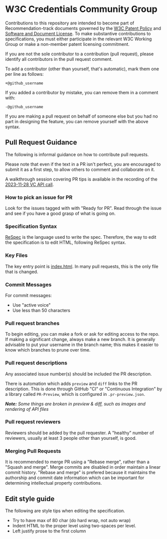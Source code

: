 # W3C Credentials Community Group

Contributions to this repository are intended to become part of
Recommendation-track documents governed by the
[W3C Patent Policy](https://www.w3.org/Consortium/Patent-Policy-20040205/) and
[Software and Document License](https://www.w3.org/Consortium/Legal/copyright-software).
To make substantive contributions to specifications, you must either participate
in the relevant W3C Working Group or make a non-member patent licensing commitment.

If you are not the sole contributor to a contribution (pull request), please
identify all contributors in the pull request comment.

To add a contributor (other than yourself, that's automatic), mark them one
per line as follows:

```
+@github_username
```

If you added a contributor by mistake, you can remove them in a comment with:

```
-@github_username
```

If you are making a pull request on behalf of someone else but you had no
part in designing the feature, you can remove yourself with the above syntax.

## Pull Request Guidance

The following is informal guidance on how to contribute pull requests.

Please note that even if the text in a PR isn't perfect, you are encouraged to
submit it as a first step, to allow others to comment and collaborate on it.

A walkthrough session covering PR tips is available in the recording of the [2023-11-28 VC API call](https://meet.w3c-ccg.org/archives/w3c-ccg-vcapi-2023-11-28.mp4).

### How to pick an issue for PR
Look for the issues tagged with with "Ready for PR".
Read through the issue and see if you have a good grasp of what is going on.

### Specification Syntax
[ReSpec](https://respec.org/docs) is the language used to write the spec.
Therefore, the way to edit the specification is to edit HTML, following ReSpec syntax.

### Key Files
The key entry point is [index.html](./index.html).
In many pull requests, this is the only file that is changed.

### Commit Messages
For commit messages:
- Use "active voice"
- Use less than 50 characters

### Pull request branches
To begin editing, you can make a fork or ask for editing access to the repo.
If making a significant change, always make a new branch.
It is generally advisable to put your username in the branch name; this makes
it easier to know which branches to prune over time.

### Pull request descriptions

Any associated issue number(s) should be included the PR description.

There is automation which adds `preview` and `diff` links to the PR description.
This is done through GitHub "CI" or "Continuous Integration" by a library
called `PR-Preview`, which is configured in `.pr-preview.json`.

***Note:** Some things are broken in preview & diff, such as images and 
rendering of API files*

### Pull request reviewers
Reviewers should be added by the pull requester.
A "healthy" number of reviewers, usually at least 3 people 
other than yourself, is good.

### Merging Pull Requests

It is recommended to merge PR using a "Rebase merge", rather than a "Squash and merge".
Merge commits are disabled in order maintain a linear commit history.
"Rebase and merge" is prefered because it maintains the authorship and commit date information which can be important for determining intellectual property contributions.

## Edit style guide
The following are style tips when editing the specification.
- Try to have max of 80 char (do hard wrap, not auto wrap)
- Indent HTML to the proper level using two-spaces per level.
- Left justify prose to the first column